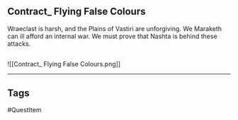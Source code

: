 ## Contract_ Flying False Colours
Wraeclast is harsh, and the Plains of Vastiri are unforgiving. We Maraketh can
ill afford an internal war. We must prove that Nashta is behind these attacks.
## 
![[Contract_ Flying False Colours.png]]

---
## Tags
#QuestItem